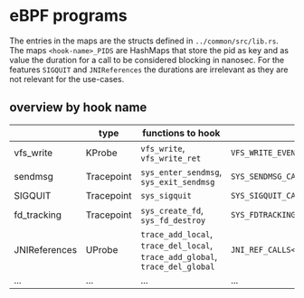 
<!--  
SPDX-FileCopyrightText: 2025 Tom Weisshuhn <tom.weisshuhn@fau.de>  
  
SPDX-License-Identifier: MIT  
-->

# eBPF programs

The entries in the maps are the structs defined in `../common/src/lib.rs`.
The maps `<hook-name>_PIDS` are HashMaps that store the pid as key and as value the duration for a call to be considered blocking in nanosec.
For the features `SIGQUIT` and `JNIReferences` the durations are irrelevant as they are not relevant for the use-cases.

## overview by hook name

|               | type       | functions to hook                                                          | map<entry-type>                          |  
|---------------|------------|----------------------------------------------------------------------------|------------------------------------------|  
| vfs_write     | KProbe     | `vfs_write`, `vfs_write_ret`                                               | `VFS_WRITE_EVENTS<VfsWriteCall>`         |  
| sendmsg       | Tracepoint | `sys_enter_sendmsg`, `sys_exit_sendmsg`                                    | `SYS_SENDMSG_CALLS<SysSendmsgCall>`      |
| SIGQUIT       | Tracepoint | `sys_sigquit`                                                              | `SYS_SIGQUIT_CALLS<SysSigquitCall>`      |
| fd_tracking   | Tracepoint | `sys_create_fd`, `sys_fd_destroy`                                           | `SYS_FDTRACKING_EVENTS<SysFdActionCall>` |
| JNIReferences | UProbe     | `trace_add_local`, `trace_del_local`, `trace_add_global`, `trace_del_global` | `JNI_REF_CALLS<JNIRefCall>`              |
| ...           | ...        | ...                                                                        | ...                                      |
